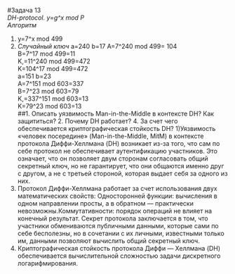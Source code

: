 #Задача 13  
*DH-protocol. y=g^x mod P*  
*Алгоритм*  
1) y=7^x mod 499
2) *Случайный ключ*
   a=240  b=17
   A=7^240 mod 499= 104   
   B=7^17 mod 499=11  
   K,=11^240 mod 499=472    
   K=104^17 mod 499=472  
     a=151  b=23  
   A=7^151 mod 603=337     
   B=7^23 mod 603=79   
   K,=337^151 mod 603=13   
   K=79^23 mod 603=13  
##1. Описать уязвимость Man-in-the-Middle в контексте DH? Как защититься? 2. Почему DH работает? 4. За счет чего обеспечивается криптографическая стойкость DH? 
1)Уязвимость «человек посередине» (Man-in-the-Middle, MitM) в контексте протокола Диффи-Хеллмана (DH) возникает из-за того, что сам по себе протокол не обеспечивает аутентификацию участников. Это означает, что он позволяет двум сторонам согласовать общий секретный ключ, но не гарантирует, что они общаются именно друг с другом, а не с третьей стороной, которая выдает себя за одного из них.
2) Протокол Диффи-Хеллмана работает за счет использования двух математических свойств: Односторонней функции: вычисления в одном направлении просты, а в обратном — практически невозможны.Коммутативности: порядок операций не влияет на конечный результат. Секрет протокола заключается в том, что участники обмениваются публичными данными, которые сами по себе бесполезны, но в сочетании с их личными, известными только им, данными позволяют вычислить общий секретный ключ.
4) Криптографическая стойкость протокола Диффи — Хеллмана (DH) обеспечивается вычислительной сложностью задачи дискретного логарифмирования. 


   
